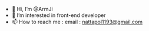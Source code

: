- 👋 Hi, I’m @ArmJi
- 👀 I’m interested in front-end developer
- 📫 How to reach me :
      email : nattapol1193@gmail.com

<!---
ArmJi/ArmJi is a ✨ special ✨ repository because its `README.md` (this file) appears on your GitHub profile.
You can click the Preview link to take a look at your changes.
--->
